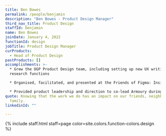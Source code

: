 ```yaml
---
title: Ben Bowes
permalink: /people/benjamin
description: "Ben Bowes - Product Design Manager"
third_nav_title: Product Design
staffId: benjamin
name: Ben Bowes
joinDate: January 4, 2022
functionId: design
jobTitle: Product Design Manager
curProducts:
  - Head of Product Design
pastProducts: []
accomplishments: >-
  * Grew the OGP Product Design team, including setting up new UX writing and UX
  research functions

  * Organised, facilitated, and presented at the Friends of Figma: Inside Design at OGP meet-up

  * Provided product leadership and direction to co-lead Armoury during HFPG'23
quote: Knowing that the work we do has an impact on our friends, neighbours, and
  family.
linkedinId: ""

---
```


{% include staff.html staff=page color=site.colors.function-colors.design %}
